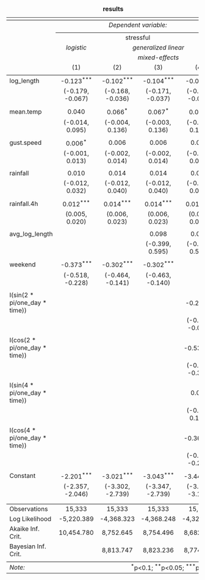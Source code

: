 <table style="text-align:center"><caption><strong>results</strong></caption>
<tr><td colspan="5" style="border-bottom: 1px solid black"></td></tr><tr><td style="text-align:left"></td><td colspan="4"><em>Dependent variable:</em></td></tr>
<tr><td></td><td colspan="4" style="border-bottom: 1px solid black"></td></tr>
<tr><td style="text-align:left"></td><td colspan="4">stressful</td></tr>
<tr><td style="text-align:left"></td><td><em>logistic</em></td><td colspan="3"><em>generalized linear</em></td></tr>
<tr><td style="text-align:left"></td><td><em></em></td><td colspan="3"><em>mixed-effects</em></td></tr>
<tr><td style="text-align:left"></td><td>(1)</td><td>(2)</td><td>(3)</td><td>(4)</td></tr>
<tr><td colspan="5" style="border-bottom: 1px solid black"></td></tr><tr><td style="text-align:left">log_length</td><td>-0.123<sup>***</sup></td><td>-0.102<sup>***</sup></td><td>-0.104<sup>***</sup></td><td>-0.081<sup>**</sup></td></tr>
<tr><td style="text-align:left"></td><td>(-0.179, -0.067)</td><td>(-0.168, -0.036)</td><td>(-0.171, -0.037)</td><td>(-0.149, -0.013)</td></tr>
<tr><td style="text-align:left"></td><td></td><td></td><td></td><td></td></tr>
<tr><td style="text-align:left">mean.temp</td><td>0.040</td><td>0.066<sup>*</sup></td><td>0.067<sup>*</sup></td><td>0.067<sup>*</sup></td></tr>
<tr><td style="text-align:left"></td><td>(-0.014, 0.095)</td><td>(-0.004, 0.136)</td><td>(-0.003, 0.136)</td><td>(-0.003, 0.137)</td></tr>
<tr><td style="text-align:left"></td><td></td><td></td><td></td><td></td></tr>
<tr><td style="text-align:left">gust.speed</td><td>0.006<sup>*</sup></td><td>0.006</td><td>0.006</td><td>0.006</td></tr>
<tr><td style="text-align:left"></td><td>(-0.001, 0.013)</td><td>(-0.002, 0.014)</td><td>(-0.002, 0.014)</td><td>(-0.002, 0.014)</td></tr>
<tr><td style="text-align:left"></td><td></td><td></td><td></td><td></td></tr>
<tr><td style="text-align:left">rainfall</td><td>0.010</td><td>0.014</td><td>0.014</td><td>0.009</td></tr>
<tr><td style="text-align:left"></td><td>(-0.012, 0.032)</td><td>(-0.012, 0.040)</td><td>(-0.012, 0.040)</td><td>(-0.017, 0.035)</td></tr>
<tr><td style="text-align:left"></td><td></td><td></td><td></td><td></td></tr>
<tr><td style="text-align:left">rainfall.4h</td><td>0.012<sup>***</sup></td><td>0.014<sup>***</sup></td><td>0.014<sup>***</sup></td><td>0.016<sup>***</sup></td></tr>
<tr><td style="text-align:left"></td><td>(0.005, 0.020)</td><td>(0.006, 0.023)</td><td>(0.006, 0.023)</td><td>(0.007, 0.025)</td></tr>
<tr><td style="text-align:left"></td><td></td><td></td><td></td><td></td></tr>
<tr><td style="text-align:left">avg_log_length</td><td></td><td></td><td>0.098</td><td>0.058</td></tr>
<tr><td style="text-align:left"></td><td></td><td></td><td>(-0.399, 0.595)</td><td>(-0.443, 0.559)</td></tr>
<tr><td style="text-align:left"></td><td></td><td></td><td></td><td></td></tr>
<tr><td style="text-align:left">weekend</td><td>-0.373<sup>***</sup></td><td>-0.302<sup>***</sup></td><td>-0.302<sup>***</sup></td><td></td></tr>
<tr><td style="text-align:left"></td><td>(-0.518, -0.228)</td><td>(-0.464, -0.141)</td><td>(-0.463, -0.140)</td><td></td></tr>
<tr><td style="text-align:left"></td><td></td><td></td><td></td><td></td></tr>
<tr><td style="text-align:left">I(sin(2 * pi/one_day * time))</td><td></td><td></td><td></td><td>-0.203<sup>**</sup></td></tr>
<tr><td style="text-align:left"></td><td></td><td></td><td></td><td>(-0.370, -0.036)</td></tr>
<tr><td style="text-align:left"></td><td></td><td></td><td></td><td></td></tr>
<tr><td style="text-align:left">I(cos(2 * pi/one_day * time))</td><td></td><td></td><td></td><td>-0.533<sup>***</sup></td></tr>
<tr><td style="text-align:left"></td><td></td><td></td><td></td><td>(-0.747, -0.319)</td></tr>
<tr><td style="text-align:left"></td><td></td><td></td><td></td><td></td></tr>
<tr><td style="text-align:left">I(sin(4 * pi/one_day * time))</td><td></td><td></td><td></td><td>0.022</td></tr>
<tr><td style="text-align:left"></td><td></td><td></td><td></td><td>(-0.136, 0.181)</td></tr>
<tr><td style="text-align:left"></td><td></td><td></td><td></td><td></td></tr>
<tr><td style="text-align:left">I(cos(4 * pi/one_day * time))</td><td></td><td></td><td></td><td>-0.366<sup>***</sup></td></tr>
<tr><td style="text-align:left"></td><td></td><td></td><td></td><td>(-0.481, -0.252)</td></tr>
<tr><td style="text-align:left"></td><td></td><td></td><td></td><td></td></tr>
<tr><td style="text-align:left">Constant</td><td>-2.201<sup>***</sup></td><td>-3.021<sup>***</sup></td><td>-3.043<sup>***</sup></td><td>-3.443<sup>***</sup></td></tr>
<tr><td style="text-align:left"></td><td>(-2.357, -2.046)</td><td>(-3.302, -2.739)</td><td>(-3.347, -2.739)</td><td>(-3.780, -3.106)</td></tr>
<tr><td style="text-align:left"></td><td></td><td></td><td></td><td></td></tr>
<tr><td colspan="5" style="border-bottom: 1px solid black"></td></tr><tr><td style="text-align:left">Observations</td><td>15,333</td><td>15,333</td><td>15,333</td><td>15,333</td></tr>
<tr><td style="text-align:left">Log Likelihood</td><td>-5,220.389</td><td>-4,368.323</td><td>-4,368.248</td><td>-4,329.233</td></tr>
<tr><td style="text-align:left">Akaike Inf. Crit.</td><td>10,454.780</td><td>8,752.645</td><td>8,754.496</td><td>8,682.465</td></tr>
<tr><td style="text-align:left">Bayesian Inf. Crit.</td><td></td><td>8,813.747</td><td>8,823.236</td><td>8,774.118</td></tr>
<tr><td colspan="5" style="border-bottom: 1px solid black"></td></tr><tr><td style="text-align:left"><em>Note:</em></td><td colspan="4" style="text-align:right"><sup>*</sup>p<0.1; <sup>**</sup>p<0.05; <sup>***</sup>p<0.01</td></tr>
</table>
